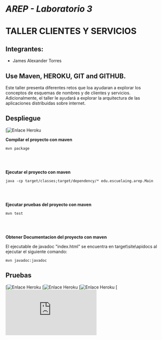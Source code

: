 # *AREP - Laboratorio 3*
# TALLER CLIENTES Y SERVICIOS

## Integrantes:

- James Alexander Torres

## Use Maven, HEROKU, GIT and GITHUB.
Este taller presenta diferentes retos que loa ayudaran a explorar los conceptos de esquemas de nombres y de clientes y servicios. Adicionalmente, el taller le ayudará a explorar la arquitectura de las aplicaciones distribuidas sobre internet.

## Despliegue 

[![Enlace Heroku](https://rocky-dusk-53191.herokuapp.com/fondo1.jpg)


**Compilar el proyecto con maven**
```
mvn package
```
<br></br>

**Ejecutar el proyecto con maven**
```
java -cp target/classes;target/dependency/* edu.escuelaing.arep.Main

```
<br></br>

**Ejecutar pruebas del proyecto con maven**
```
mvn test
```
<br></br>

**Obtener Documentacion del proyecto con maven**

El ejecutable de javadoc "index.html" se encuentra en target\site\apidocs al ejecutar el siguiente comando:
```
mvn javadoc:javadoc
```

## Pruebas 

[![Enlace Heroku](https://rocky-dusk-53191.herokuapp.com/fondo1.jpg)
[![Enlace Heroku](https://rocky-dusk-53191.herokuapp.com/fondo.jpg)
[![Enlace Heroku](https://rocky-dusk-53191.herokuapp.com/halo.jpg)
[![Enlace Heroku](https://rocky-dusk-53191.herokuapp.com/pagina.html)
